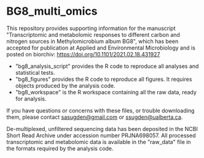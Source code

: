 # BG8_multi_omics
This repository provides supporting information for the manuscript "Transcriptomic and metabolomic responses to different carbon and nitrogen sources in Methylomicrobium album BG8", which has been accepted for publication at Applied and Environmental Microbiology and is posted on biorchiv: https://doi.org/10.1101/2021.02.18.431927

- "bg8_analysis_script" provides the R code to reproduce all analyses and statistical tests.
- "bg8_figures" provides the R code to reproduce all figures. It requires objects produced by the analysis code.
- "bg8_workspace" is the R workspace containing all the raw data, ready for analysis.

If you have questions or concerns with these files, or trouble downloading them, please contact sasugden@gmail.com or ssugden@ualberta.ca.

De-multiplexed, unfiltered sequencing data has been deposited in the NCBI Short Read Archive under accession number PRJNA698057. All processed transcriptomic and metabolomic data is available in the "raw_data" file in the formats required by the analysis code.
